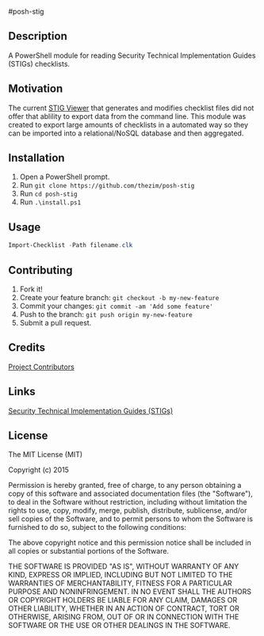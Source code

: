 #posh-stig

## Description
A PowerShell module for reading Security Technical Implementation Guides (STIGs) checklists.

## Motivation
The current [STIG Viewer](http://iase.disa.mil/stigs/Pages/stig-viewing-guidance.aspx) that generates and modifies checklist files did not offer that ablility to export data from the command line. This module was created to export large amounts of checklists in a automated way so they can be imported into a relational/NoSQL database and then aggregated.

## Installation

1. Open a PowerShell prompt.
2. Run `git clone https://github.com/thezim/posh-stig`
3. Run `cd posh-stig`
4. Run `.\install.ps1`

## Usage
``` powershell
Import-Checklist -Path filename.clk
```

## Contributing
1. Fork it!
2. Create your feature branch: `git checkout -b my-new-feature`
3. Commit your changes: `git commit -am 'Add some feature'`
4. Push to the branch: `git push origin my-new-feature`
5. Submit a pull request.

## Credits
[Project Contributors](https://github.com/thezim/posh-stig/graphs/contributors)

## Links
[Security Technical Implementation Guides (STIGs)](http://iase.disa.mil/stigs/Pages/index.aspx)

## License
The MIT License (MIT)

Copyright (c) 2015

Permission is hereby granted, free of charge, to any person obtaining a copy
of this software and associated documentation files (the "Software"), to deal
in the Software without restriction, including without limitation the rights
to use, copy, modify, merge, publish, distribute, sublicense, and/or sell
copies of the Software, and to permit persons to whom the Software is
furnished to do so, subject to the following conditions:

The above copyright notice and this permission notice shall be included in all
copies or substantial portions of the Software.

THE SOFTWARE IS PROVIDED "AS IS", WITHOUT WARRANTY OF ANY KIND, EXPRESS OR
IMPLIED, INCLUDING BUT NOT LIMITED TO THE WARRANTIES OF MERCHANTABILITY,
FITNESS FOR A PARTICULAR PURPOSE AND NONINFRINGEMENT. IN NO EVENT SHALL THE
AUTHORS OR COPYRIGHT HOLDERS BE LIABLE FOR ANY CLAIM, DAMAGES OR OTHER
LIABILITY, WHETHER IN AN ACTION OF CONTRACT, TORT OR OTHERWISE, ARISING FROM,
OUT OF OR IN CONNECTION WITH THE SOFTWARE OR THE USE OR OTHER DEALINGS IN THE
SOFTWARE.

